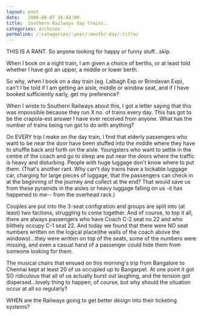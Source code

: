 ```yaml
---
layout: post
date:	2006-06-07 16:44:00
title:  Southern Railways day trains..
categories: archives
permalink: /:categories/:year/:month/:day/:title/
---
```

THIS IS A RANT. So anyone looking for happy or funny stuff...skip.

When I book on a night train, I am given a choice of berths, or at least told whether I have got an upper, a middle or lower berth. 

So why, when I book on a day train (eg. Lalbagh Exp or  Brindavan Exp), can't I be told if I am getting an aisle, middle or window seat, and if I have booked sufficiently early, get my preference?

When I wrote to Southern Railways about this, I got a letter saying that this was impossible because they run X no. of trains every day. This has got to be the crapola-est answer I have ever received from anyone. What has the number of trains being run got to do with anything? 

On EVERY trip I make on the day train, I find that elderly passengers who want to be near the door have been stuffed into the middle where they have to shuffle back and forth on the aisle. Youngsters who want to settle in the centre of the coach and go to sleep are put near the doors where the traffic is heavy and disturbing. People with huge luggage  don't know where to put them. (That's another rant. Why can't day trains have a lockable luggage car, charging for large pieces of luggage, that the passengers can check in at the beginning of the journey and collect at the end? That would save us from these pyramids in the aisles or heavy luggage falling on us -it has happened to me-- from the overhead rack.) 

 Couples are put into the 3-seat configration and groups are split into (at least) two factions, struggling to come together. And of course, to top it all, there are always passengers who have Coach C-2 seat no.22 and who blithely occupy C-1 seat 22. And today we found that there were NO seat numbers written on the logical place(the walls of the coach above the windows)...they were written on top of the seats, some of the numbers were missing, and even a casual hand of a passenger could hide them from someone looking for them.

The musical chairs that ensued on this morning's trip from Bangalore to Chennai kept at least 20 of us occupied up to Bangarpet. At one point it got SO ridiculous that all of us actually burst out laughing, and the tension got dispersed...lovely thing to happen, of course, but why should the situation occur at all so regularly?

WHEN are the Railways going to get better design into their ticketing systems?
